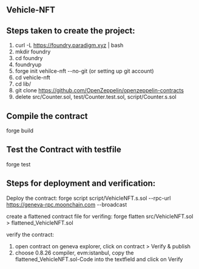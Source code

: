 ## Vehicle-NFT

## Steps taken to create the project:


1. curl -L https://foundry.paradigm.xyz | bash
2. mkdir foundry
3. cd foundry
4. foundryup
5. forge init vehilce-nft --no-git (or setting up git account)
6. cd vehicle-nft
7. cd lib/
8. git clone https://github.com/OpenZeppelin/openzeppelin-contracts
9. delete src/Counter.sol, test/Counter.test.sol, script/Counter.s.sol

## Compile the contract
forge build

## Test the Contract with testfile
forge test


## Steps for deployment and verification:
Deploy the contract:
forge script script/VehicleNFT.s.sol --rpc-url https://geneva-rpc.moonchain.com --broadcast

create a flattened contract file for verifing:
forge flatten src/VehicleNFT.sol > flattened_VehicleNFT.sol

verify the contract:
1. open contract on geneva explorer, click on contract > Verify & publish
2. choose 0.8.26 compiler, evm:istanbul, copy the flattened_VehicleNFT.sol-Code into the textfield and click on Verify
